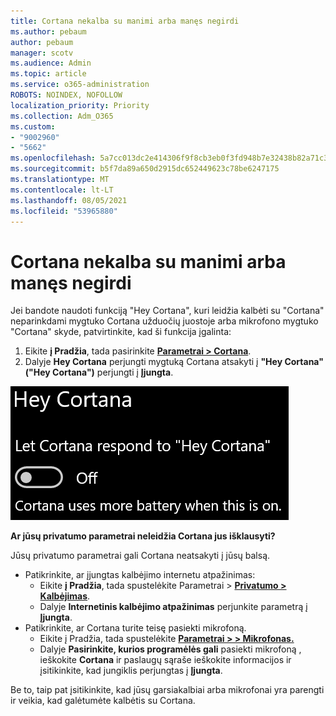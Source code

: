 ```yaml
---
title: Cortana nekalba su manimi arba manęs negirdi
ms.author: pebaum
author: pebaum
manager: scotv
ms.audience: Admin
ms.topic: article
ms.service: o365-administration
ROBOTS: NOINDEX, NOFOLLOW
localization_priority: Priority
ms.collection: Adm_O365
ms.custom:
- "9002960"
- "5662"
ms.openlocfilehash: 5a7cc013dc2e414306f9f8cb3eb0f3fd948b7e32438b82a71c31219b65a180e4
ms.sourcegitcommit: b5f7da89a650d2915dc652449623c78be6247175
ms.translationtype: MT
ms.contentlocale: lt-LT
ms.lasthandoff: 08/05/2021
ms.locfileid: "53965880"
---
```

# <a name="cortana-doesnt-talk-to-me-or-cant-hear-me"></a>Cortana nekalba su manimi arba manęs negirdi

Jei bandote naudoti funkciją "Hey Cortana", kuri leidžia kalbėti su "Cortana" neparinkdami mygtuko Cortana užduočių juostoje arba mikrofono mygtuko "Cortana" skyde, patvirtinkite, kad ši funkcija įgalinta:

1. Eikite **į Pradžia**, tada pasirinkite **[Parametrai > Cortana](ms-settings:cortana?activationSource=GetHelp)**.
2. Dalyje **Hey Cortana** perjungti mygtuką Cortana atsakyti į **"Hey Cortana" ("Hey Cortana")** perjungti į **Įjungta**.

![Hey Cortana](media/hey-cortana.png)

**Ar jūsų privatumo parametrai neleidžia Cortana jus išklausyti?**

Jūsų privatumo parametrai gali Cortana neatsakyti į jūsų balsą.
- Patikrinkite, ar įjungtas kalbėjimo internetu atpažinimas:
    - Eikite **į Pradžia**, tada spustelėkite Parametrai > **[Privatumo > Kalbėjimas](ms-settings:privacy-speech?activationSource=GetHelp)**.
    - Dalyje **Internetinis kalbėjimo atpažinimas** perjunkite parametrą į **Įjungta**.
- Patikrinkite, ar Cortana turite teisę pasiekti mikrofoną. 
    - Eikite į Pradžia, tada spustelėkite **[Parametrai > > Mikrofonas.](ms-settings:privacy-microphone?activationSource=GetHelp)**
    - Dalyje **Pasirinkite, kurios programėlės gali** pasiekti mikrofoną , ieškokite **Cortana** ir paslaugų sąraše ieškokite informacijos ir įsitikinkite, kad jungiklis perjungtas į **Įjungta**.

Be to, taip pat įsitikinkite, kad jūsų garsiakalbiai arba mikrofonai yra parengti ir veikia, kad galėtumėte kalbėtis su Cortana.

